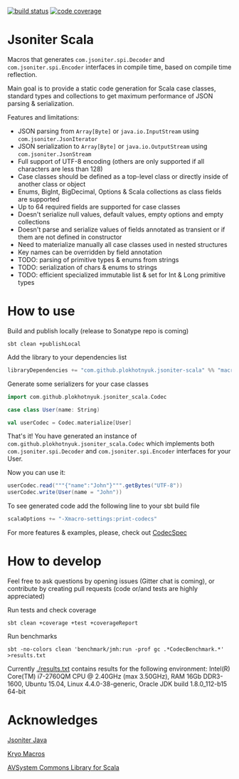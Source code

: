 [![build status](https://travis-ci.org/plokhotnyuk/jsoniter-scala.svg?branch=master)](https://travis-ci.org/plokhotnyuk/jsoniter-scala)
[![code coverage](https://codecov.io/gh/plokhotnyuk/jsoniter-scala/branch/master/graph/badge.svg)](https://codecov.io/gh/plokhotnyuk/jsoniter-scala)

# Jsoniter Scala

Macros that generates `com.jsoniter.spi.Decoder` and `com.jsoniter.spi.Encoder` interfaces in compile time,
based on compile time reflection.

Main goal is to provide a static code generation for Scala case classes, standard types and collections
to get maximum performance of JSON parsing & serialization.

Features and limitations:
- JSON parsing from `Array[Byte]` or `java.io.InputStream` using `com.jsoniter.JsonIterator`
- JSON serialization to `Array[Byte]` or `java.io.OutputStream` using `com.jsoniter.JsonStream`
- Full support of UTF-8 encoding (others are only supported if all characters are less than 128)
- Case classes should be defined as a top-level class or directly inside of another class or object
- Enums, BigInt, BigDecimal, Options & Scala collections as class fields are supported
- Up to 64 required fields are supported for case classes
- Doesn't serialize null values, default values, empty options and empty collections
- Doesn't parse and serialize values of fields annotated as transient or if them are not defined in constructor
- Need to materialize manually all case classes used in nested structures
- Key names can be overridden by field annotation
- TODO: parsing of primitive types & enums from strings
- TODO: serialization of chars & enums to strings
- TODO: efficient specialized immutable list & set for Int & Long primitive types


# How to use

Build and publish locally (release to Sonatype repo is coming)

```
sbt clean +publishLocal
```

Add the library to your dependencies list

```scala
libraryDependencies += "com.github.plokhotnyuk.jsoniter-scala" %% "macros" % "0.1-SNAPSHOT"
```

Generate some serializers for your case classes
    
```scala
import com.github.plokhotnyuk.jsoniter_scala.Codec

case class User(name: String)

val userCodec = Codec.materialize[User]
```

That's it! You have generated an instance of `com.github.plokhotnyuk.jsoniter_scala.Codec` which implements both
`com.jsoniter.spi.Decoder` and `com.jsoniter.spi.Encoder` interfaces for your User.

Now you can use it:

```scala
userCodec.read("""{"name":"John"}""".getBytes("UTF-8"))
userCodec.write(User(name = "John"))
```

To see generated code add the following line to your sbt build file

```scala
scalaOptions += "-Xmacro-settings:print-codecs"
```

For more features & examples, please, check out
[CodecSpec](https://github.com/plokhotnyuk/jsoniter-scala/blob/master/macros/src/test/scala/com/github/plokhotnyuk/jsoniter_scala/CodecSpec.scala)


# How to develop

Feel free to ask questions by opening issues (Gitter chat is coming), or contribute by creating pull requests (code or/and tests are highly appreciated)

Run tests and check coverage

```
sbt clean +coverage +test +coverageReport
```

Run benchmarks

```
sbt -no-colors clean 'benchmark/jmh:run -prof gc .*CodecBenchmark.*' >results.txt
```

Currently [./results.txt](https://github.com/plokhotnyuk/jsoniter-scala/blob/master/results.txt) contains results for the following environment:
Intel(R) Core(TM) i7-2760QM CPU @ 2.40GHz (max 3.50GHz), RAM 16Gb DDR3-1600, Ubuntu 15.04, Linux 4.4.0-38-generic, Oracle JDK build 1.8.0_112-b15 64-bit


# Acknowledges

[Jsoniter Java](https://github.com/json-iterator/java)

[Kryo Macros](https://github.com/evolution-gaming/kryo-macros)

[AVSystem Commons Library for Scala](https://github.com/AVSystem/scala-commons)